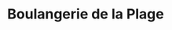---
title: "Boulangerie de la Plage"
url: /plougonvelin/boulangerie-de-la-plage/
shop: boulangerie
---